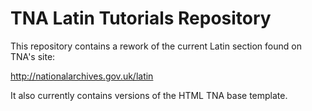 # TNA Latin Tutorials Repository

This repository contains a rework of the current Latin section found on TNA's site:

http://nationalarchives.gov.uk/latin

It also currently contains versions of the HTML TNA base template.
